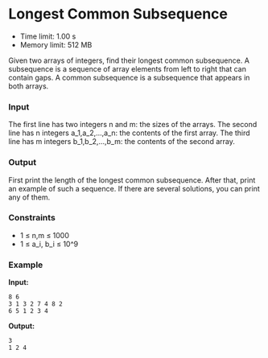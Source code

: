 # Longest Common Subsequence

* Time limit: 1.00 s
* Memory limit: 512 MB

Given two arrays of integers, find their longest common subsequence.
A subsequence is a sequence of array elements from left to right that can contain gaps. A common subsequence is a
subsequence that appears in both arrays.

### Input

The first line has two integers n and m: the sizes of the arrays.
The second line has n integers a_1,a_2,...,a_n: the contents of the first array.
The third line has m integers b_1,b_2,...,b_m: the contents of the second array.

### Output

First print the length of the longest common subsequence.
After that, print an example of such a sequence. If there are several solutions, you can print any of them.

### Constraints

* 1 &le; n,m &le; 1000
* 1 &le; a_i, b_i &le; 10^9

### Example

**Input:**

```
8 6
3 1 3 2 7 4 8 2
6 5 1 2 3 4
```

**Output:**

```
3
1 2 4
```